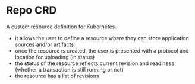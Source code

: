 # Repo CRD

A custom resource definition for Kubernetes.

- it allows the user to define a resource where they can store application sources and/or artifacts
- once the resource is created, the user is presented with a protocol and location for uploading (in status)
- the status of the resource reflects current revision and readiness (whether a transaction is still running or not)
- the resource has a list of revisions
